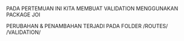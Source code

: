 PADA PERTEMUAN INI KITA MEMBUAT VALIDATION MENGGUNAKAN PACKAGE JOI

PERUBAHAN & PENAMBAHAN TERJADI PADA FOLDER
/ROUTES/
/VALIDATION/
